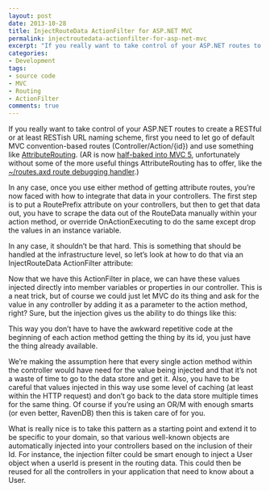 ```yaml
---
layout: post
date: 2013-10-28
title: InjectRouteData ActionFilter for ASP.NET MVC
permalink: injectroutedata-actionfilter-for-asp-net-mvc
excerpt: "If you really want to take control of your ASP.NET routes to create a RESTful  or at least RESTish URL naming scheme, first you need to let go of default MVC convention-based  routes (Controller&#47;Action&#47;{id}) and use something like AttributeRouting.  (AR is now half-baked  into MVC 5, unfortunately without some of the more useful things AttributeRouting  has to offer, like the ~&#47;routes.axd  route debugging handler.)\r\n\r\nIn any case, once you use either method  of getting attribute routes, you&rsquo;re now faced with how to integrate that data  in your controllers. The first step is to put a RoutePrefix attribute on your controllers,  but then to get that data out, you have to scrape the data out of the RouteData  manually within your action method, or override OnActionExecuting to do the same  except drop the values in an instance variable.\r\n\r\n"
categories:
- Development
tags:
- source code
- MVC
- Routing
- ActionFilter
comments: true
---
```

If you really want to take control of your ASP.NET routes to create a RESTful or at least RESTish URL naming scheme, first you need to let go of default MVC convention-based routes (Controller/Action/{id}) and use something like [AttributeRouting](http://attributerouting.net/). (AR is now [half-baked into MVC 5](http://blogs.msdn.com/b/webdev/archive/2013/10/17/attribute-routing-in-asp-net-mvc-5.aspx), unfortunately without some of the more useful things AttributeRouting has to offer, like the [\~/routes.axd route debugging handler](http://attributerouting.net/#debugging).)

In any case, once you use either method of getting attribute routes, you’re now faced with how to integrate that data in your controllers. The first step is to put a RoutePrefix attribute on your controllers, but then to get that data out, you have to scrape the data out of the RouteData manually within your action method, or override OnActionExecuting to do the same except drop the values in an instance variable.

In any case, it shouldn’t be that hard. This is something that should be handled at the infrastructure level, so let’s look at how to do that via an InjectRouteData ActionFilter attribute:

<script src="https://gist.github.com/7203662.js?file=InjectRouteDataAttribute.cs"></script>

Now that we have this ActionFilter in place, we can have these values injected directly into member variables or properties in our controller. This is a neat trick, but of course we could just let MVC do its thing and ask for the value in any controller by adding it as a parameter to the action method, right? Sure, but the injection gives us the ability to do things like this:

<script src="https://gist.github.com/7203662.js?file=ExampleController.cs"></script>

This way you don’t have to have the awkward repetitive code at the beginning of each action method getting the thing by its id, you just have the thing already available.

We’re making the assumption here that every single action method within the controller would have need for the value being injected and that it’s not a waste of time to go to the data store and get it. Also, you have to be careful that values injected in this way use some level of caching (at least within the HTTP request) and don’t go back to the data store multiple times for the same thing. Of course if you’re using an OR/M with enough smarts (or even better, RavenDB) then this is taken care of for you.

What is really nice is to take this pattern as a starting point and extend it to be specific to your domain, so that various well-known objects are automatically injected into your controllers based on the inclusion of their Id. For instance, the injection filter could be smart enough to inject a User object when a userId is present in the routing data. This could then be reused for all the controllers in your application that need to know about a User.
